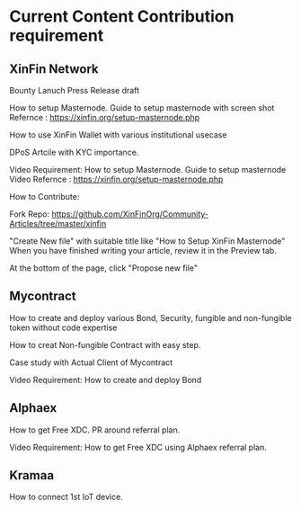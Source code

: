 # Current Content Contribution requirement

## XinFin Network

Bounty Lanuch Press Release draft

How to setup Masternode. Guide to setup masternode with screen shot 
Refernce : https://xinfin.org/setup-masternode.php

How to use XinFin Wallet with various institutional usecase 

DPoS Artcile with KYC importance. 

Video Requirement: 
How to setup Masternode. Guide to setup masternode Video 
Refernce : https://xinfin.org/setup-masternode.php

How to Contribute:

Fork Repo: https://github.com/XinFinOrg/Community-Articles/tree/master/xinfin

"Create New file" with suitable title like "How to Setup XinFin Masternode" When you have finished writing your article, review it in the Preview tab.

At the bottom of the page, click "Propose new file"


## Mycontract

How to create and deploy various Bond, Security, fungible and non-fungible token without code expertise 

How to creat Non-fungible Contract with easy step.

Case study with Actual Client of Mycontract

Video Requirement:
How to create and deploy Bond


## Alphaex

How to get Free XDC. PR around referral plan. 

Video Requirement:
How to get Free XDC using Alphaex referral plan. 


## Kramaa 

How to connect 1st IoT device. 


